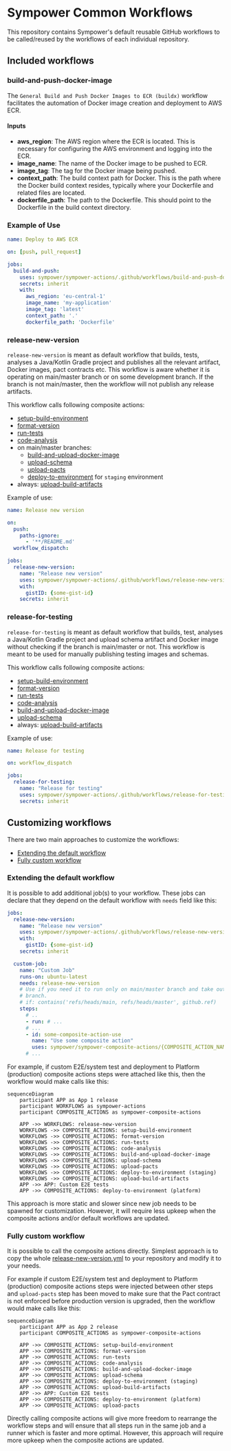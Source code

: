 # Sympower Common Workflows

This repository contains Sympower's default reusable GitHub workflows to be called/reused by the workflows of each
individual repository.

## Included workflows

### build-and-push-docker-image

The `General Build and Push Docker Images to ECR (buildx)` workflow facilitates
the automation of Docker image creation and deployment to AWS ECR.

#### Inputs

- **aws_region**: The AWS region where the ECR is located. This is necessary for
configuring the AWS environment and logging into the ECR.
- **image_name**: The name of the Docker image to be pushed to ECR.
- **image_tag**: The tag for the Docker image being pushed.
- **context_path**: The build context path for Docker. This is the path where
the Docker build context resides, typically where your Dockerfile and related
files are located.
- **dockerfile_path**: The path to the Dockerfile. This should point to the
Dockerfile in the build context directory.

### Example of Use
```yaml
name: Deploy to AWS ECR

on: [push, pull_request]

jobs:
  build-and-push:
    uses: sympower/sympower-actions/.github/workflows/build-and-push-docker-image.yml@{LATEST_VERSION}
    secrets: inherit
    with:
      aws_region: 'eu-central-1'
      image_name: 'my-application'
      image_tag: 'latest'
      context_path: '.'
      dockerfile_path: 'Dockerfile'
```

### release-new-version

`release-new-version` is meant as default workflow that builds, tests, analyses a Java/Kotlin Gradle project and
publishes all the relevant artifact, Docker images, pact contracts etc. This workflow is aware whether it is
operating on main/master branch or on some development branch. If the branch is not main/master, then the workflow will
not publish any release artifacts.

This workflow calls following composite actions:
* [setup-build-environment](https://github.com/sympower/sympower-composite-actions/blob/main/README.md#setup-build-environment)
* [format-version](https://github.com/sympower/sympower-composite-actions/blob/main/README.md#format-version)
* [run-tests](https://github.com/sympower/sympower-composite-actions/blob/main/README.md#run-tests)
* [code-analysis](https://github.com/sympower/sympower-composite-actions/blob/main/README.md#code-analysis)
* on main/master branches:
  * [build-and-upload-docker-image](https://github.com/sympower/sympower-composite-actions/blob/main/README.md#build-and-upload-docker-image)
  * [upload-schema](https://github.com/sympower/sympower-composite-actions/blob/main/README.md#upload-schema)
  * [upload-pacts](https://github.com/sympower/sympower-composite-actions/blob/main/README.md#upload-pacts)
  * [deploy-to-environment](https://github.com/sympower/sympower-composite-actions/blob/main/README.md#deploy-to-environment)
    for `staging` environment
* always: [upload-build-artifacts](https://github.com/sympower/sympower-composite-actions/blob/main/README.md#upload-build-artifacts)


Example of use:
```yaml
name: Release new version

on:
  push:
    paths-ignore:
      - '**/README.md'
  workflow_dispatch:

jobs:
  release-new-version:
    name: "Release new version"
    uses: sympower/sympower-actions/.github/workflows/release-new-version.yml@{LATEST_VERSION}
    with:
      gistID: {some-gist-id}
    secrets: inherit
```

### release-for-testing

`release-for-testing` is meant as default workflow that builds, test, analyses a Java/Kotlin Gradle project and upload
schema artifact and Docker image without checking if the branch is main/master or not. This workflow is meant to be used
for manually publishing testing images and schemas.

This workflow calls following composite actions:
* [setup-build-environment](https://github.com/sympower/sympower-composite-actions/blob/main/README.md#setup-build-environment)
* [format-version](https://github.com/sympower/sympower-composite-actions/blob/main/README.md#format-version)
* [run-tests](https://github.com/sympower/sympower-composite-actions/blob/main/README.md#run-tests)
* [code-analysis](https://github.com/sympower/sympower-composite-actions/blob/main/README.md#code-analysis)
* [build-and-upload-docker-image](https://github.com/sympower/sympower-composite-actions/blob/main/README.md#build-and-upload-docker-image)
* [upload-schema](https://github.com/sympower/sympower-composite-actions/blob/main/README.md#upload-schema)
* always: [upload-build-artifacts](https://github.com/sympower/sympower-composite-actions/blob/main/README.md#upload-build-artifacts)

Example of use:
```yaml
name: Release for testing

on: workflow_dispatch

jobs:
  release-for-testing:
    name: "Release for testing"
    uses: sympower/sympower-actions/.github/workflows/release-for-testing.yml@{LATEST_VERSION}
    secrets: inherit
```

## Customizing workflows

There are two main approaches to customize the workflows:
* [Extending the default workflow](#extending-the-default-workflow)
* [Fully custom workflow](#fully-custom-workflow)

### Extending the default workflow

It is possible to add additional job(s) to your workflow. These jobs can declare that they depend on the default
workflow with `needs` field like this:

```yaml
jobs:
  release-new-version:
    name: "Release new version"
    uses: sympower/sympower-actions/.github/workflows/release-new-version.yml@{LATEST_VERSION}
    with:
      gistID: {some-gist-id}
    secrets: inherit

  custom-job:
    name: "Custom Job"
    runs-on: ubuntu-latest
    needs: release-new-version
    # Use if you need it to run only on main/master branch and take out either master or main depending on your default
    # branch.
    # if: contains('refs/heads/main, refs/heads/master', github.ref)
    steps:
      # ..
      - run: # ...
      # ...
      - id: some-composite-action-use
        name: "Use some composite action"
        uses: sympower/sympower-composite-actions/{COMPOSITE_ACTION_NAME}@{LATEST_VERSION}
      # ...
```

For example, if custom E2E/system test and deployment to Platform (production) composite actions steps were attached
like this, then the workflow would make calls like this:

```mermaid
sequenceDiagram
    participant APP as App 1 release
    participant WORKFLOWS as sympower-actions
    participant COMPOSITE_ACTIONS as sympower-composite-actions

    APP ->> WORKFLOWS: release-new-version
    WORKFLOWS ->> COMPOSITE_ACTIONS: setup-build-environment
    WORKFLOWS ->> COMPOSITE_ACTIONS: format-version
    WORKFLOWS ->> COMPOSITE_ACTIONS: run-tests
    WORKFLOWS ->> COMPOSITE_ACTIONS: code-analysis
    WORKFLOWS ->> COMPOSITE_ACTIONS: build-and-upload-docker-image
    WORKFLOWS ->> COMPOSITE_ACTIONS: upload-schema
    WORKFLOWS ->> COMPOSITE_ACTIONS: upload-pacts
    WORKFLOWS ->> COMPOSITE_ACTIONS: deploy-to-environment (staging)
    WORKFLOWS ->> COMPOSITE_ACTIONS: upload-build-artifacts
    APP ->> APP: Custom E2E tests
    APP ->> COMPOSITE_ACTIONS: deploy-to-environment (platform)
```

This approach is more static and slower since new job needs to be spawned for customization. However, it will require
less upkeep when the composite actions and/or default workflows are updated.

### Fully custom workflow

It is possible to call the composite actions directly. Simplest approach is to copy the whole
[release-new-version.yml](.github/workflows/release-new-version.yml) to your repository and modify it to your needs.

For example if custom E2E/system test and deployment to Platform (production) composite actions steps were injected
between other steps and `upload-pacts` step has been moved to make sure that the Pact contract is not enforced before
production version is upgraded, then the workflow would make calls like this:

```mermaid
sequenceDiagram
    participant APP as App 2 release
    participant COMPOSITE_ACTIONS as sympower-composite-actions

    APP ->> COMPOSITE_ACTIONS: setup-build-environment
    APP ->> COMPOSITE_ACTIONS: format-version
    APP ->> COMPOSITE_ACTIONS: run-tests
    APP ->> COMPOSITE_ACTIONS: code-analysis
    APP ->> COMPOSITE_ACTIONS: build-and-upload-docker-image
    APP ->> COMPOSITE_ACTIONS: upload-schema
    APP ->> COMPOSITE_ACTIONS: deploy-to-environment (staging)
    APP ->> COMPOSITE_ACTIONS: upload-build-artifacts
    APP ->> APP: Custom E2E tests
    APP ->> COMPOSITE_ACTIONS: deploy-to-environment (platform)
    APP ->> COMPOSITE_ACTIONS: upload-pacts
```

Directly calling composite actions will give more freedom to rearrange the workflow steps and will ensure that all steps
run in the same job and a runner which is faster and more optimal. However, this approach will require more upkeep
when the composite actions are updated.
